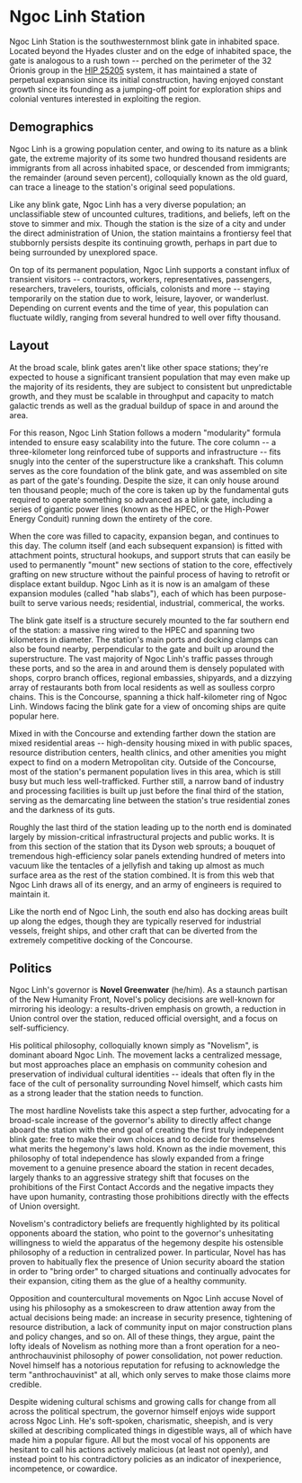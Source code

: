 # Ngoc Linh Station

Ngoc Linh Station is the southwesternmost blink gate in inhabited space. Located beyond the Hyades cluster and on the edge of inhabited space, the gate is analogous to a rush town -- perched on the perimeter of the 32 Orionis group in the [HIP 25205](hip25205.md) system, it has maintained a state of perpetual expansion since its initial construction, having enjoyed constant growth since its founding as a jumping-off point for exploration ships and colonial ventures interested in exploiting the region.

## Demographics
Ngoc Linh is a growing population center, and owing to its nature as a blink gate, the extreme majority of its some two hundred thousand residents are immigrants from all across inhabited space, or descended from immigrants; the remainder (around seven percent), colloquially known as the old guard, can trace a lineage to the station's original seed populations.

Like any blink gate, Ngoc Linh has a very diverse population; an unclassifiable stew of uncounted cultures, traditions, and beliefs, left on the stove to simmer and mix. Though the station is the size of a city and under the direct administration of Union, the station maintains a frontiersy feel that stubbornly persists despite its continuing growth, perhaps in part due to being surrounded by unexplored space.

On top of its permanent population, Ngoc Linh supports a constant influx of transient visitors -- contractors, workers, representatives, passengers, researchers, travelers, tourists, officials, colonists and more -- staying temporarily on the station due to work, leisure, layover, or wanderlust. Depending on current events and the time of year, this population can fluctuate wildly, ranging from several hundred to well over fifty thousand.

## Layout
At the broad scale, blink gates aren't like other space stations; they're expected to house a significant transient population that may even make up the majority of its residents, they are subject to consistent but unpredictable growth, and they must be scalable in throughput and capacity to match galactic trends as well as the gradual buildup of space in and around the area.

For this reason, Ngoc Linh Station follows a modern "modularity" formula intended to ensure easy scalability into the future. The core column -- a three-kilometer long reinforced tube of supports and infrastructure -- fits snugly into the center of the superstructure like a crankshaft. This column serves as the core foundation of the blink gate, and was assembled on site as part of the gate's founding. Despite the size, it can only house around ten thousand people; much of the core is taken up by the fundamental guts required to operate something so advanced as a blink gate, including a series of gigantic power lines (known as the HPEC, or the High-Power Energy Conduit) running down the entirety of the core.

When the core was filled to capacity, expansion began, and continues to this day. The column itself (and each subsequent expansion) is fitted with attachment points, structural hookups, and support struts that can easily be used to permanently "mount" new sections of station to the core, effectively grafting on new structure without the painful process of having to retrofit or displace extant buildup. Ngoc Linh as it is now is an amalgam of these expansion modules (called "hab slabs"), each of which has been purpose-built to serve various needs; residential, industrial, commerical, the works.

The blink gate itself is a structure securely mounted to the far southern end of the station: a massive ring wired to the HPEC and spanning two kilometers in diameter. The station's main ports and docking clamps can also be found nearby, perpendicular to the gate and built up around the superstructure. The vast majority of Ngoc Linh's traffic passes through these ports, and so the area in and around them is densely populated with shops, corpro branch offices, regional embassies, shipyards, and a dizzying array of restaurants both from local residents as well as soulless corpro chains. This is the Concourse, spanning a thick half-kilometer ring of Ngoc Linh. Windows facing the blink gate for a view of oncoming ships are quite popular here.

Mixed in with the Concourse and extending farther down the station are mixed residential areas -- high-density housing mixed in with public spaces, resource distribution centers, health clinics, and other amenities you might expect to find on a modern Metropolitan city. Outside of the Concourse, most of the station's permanent population lives in this area, which is still busy but much less well-trafficked. Further still, a narrow band of industry and processing facilities is built up just before the final third of the station, serving as the demarcating line between the station's true residential zones and the darkness of its guts.

Roughly the last third of the station leading up to the north end is dominated largely by mission-critical infrastructural projects and public works. It is from this section of the station that its Dyson web sprouts; a bouquet of tremendous high-efficiency solar panels extending hundred of meters into vacuum like the tentacles of a jellyfish and taking up almost as much surface area as the rest of the station combined. It is from this web that Ngoc Linh draws all of its energy, and an army of engineers is required to maintain it.

Like the north end of Ngoc Linh, the south end also has docking areas built up along the edges, though they are typically reserved for industrial vessels, freight ships, and other craft that can be diverted from the extremely competitive docking of the Concourse.

## Politics
Ngoc Linh's governor is **Novel Greenwater** (he/him). As a staunch partisan of the New Humanity Front, Novel's policy decisions are well-known for mirroring his ideology: a results-driven emphasis on growth, a reduction in Union control over the station, reduced official oversight, and a focus on self-sufficiency.

His political philosophy, colloquially known simply as "Novelism", is dominant aboard Ngoc Linh. The movement lacks a centralized message, but most approaches place an emphasis on community cohesion and preservation of individual cultural identities -- ideals that often fly in the face of the cult of personality surrounding Novel himself, which casts him as a strong leader that the station needs to function.

The most hardline Novelists take this aspect a step further, advocating for a broad-scale increase of the governor's ability to directly affect change aboard the station with the end goal of creating the first truly independent blink gate: free to make their own choices and to decide for themselves what merits the hegemony's laws hold. Known as the indie movement, this philosophy of total independence has slowly expanded from a fringe movement to a genuine presence aboard the station in recent decades, largely thanks to an aggressive strategy shift that focuses on the prohibitions of the First Contact Accords and the negative impacts they have upon humanity, contrasting those prohibitions directly with the effects of Union oversight.

Novelism's contradictory beliefs are frequently highlighted by its political opponents aboard the station, who point to the governor's unhesitating willingness to wield the apparatus of the hegemony despite his ostensible philosophy of a reduction in centralized power. In particular, Novel has has proven to habitually flex the presence of Union security aboard the station in order to "bring order" to charged situations and continually advocates for their expansion, citing them as the glue of a healthy community.

Opposition and countercultural movements on Ngoc Linh accuse Novel of using his philosophy as a smokescreen to draw attention away from the actual decisions being made: an increase in security presence, tightening of resource distribution, a lack of community input on major construction plans and policy changes, and so on. All of these things, they argue, paint the lofty ideals of Novelism as nothing more than a front operation for a neo-anthrochauvinist philosophy of power consolidation, not power reduction. Novel himself has a notorious reputation for refusing to acknowledge the term "anthrochauvinist" at all, which only serves to make those claims more credible.

Despite widening cultural schisms and growing calls for change from all across the political spectrum, the governor himself enjoys wide support across Ngoc Linh. He's soft-spoken, charismatic, sheepish, and is very skilled at describing complicated things in digestible ways, all of which have made him a popular figure. All but the most vocal of his opponents are hesitant to call his actions actively malicious (at least not openly), and instead point to his contradictory policies as an indicator of inexperience, incompetence, or cowardice.